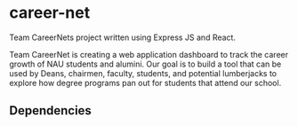 # career-net
Team CareerNets project written using Express JS and React.

Team CareerNet is creating a web application dashboard to track the career growth of NAU students and alumini. Our goal is to build a tool that can be used by Deans, chairmen, faculty, students, and potential lumberjacks to explore how degree programs pan out for students that attend our school. 

## Dependencies
